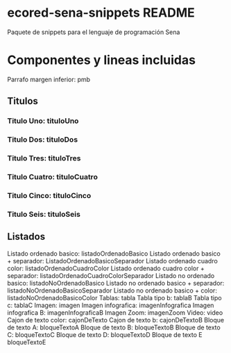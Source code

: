 # ecored-sena-snippets README

Paquete de snippets para el lenguaje de programación Sena

# Componentes y lineas incluidas 

Parrafo margen inferior: pmb 

## Titulos 
  ### Titulo Uno: tituloUno
  ### Titulo Dos: tituloDos
  ### Titulo Tres: tituloTres
  ### Titulo Cuatro: tituloCuatro
  ### Titulo Cinco: tituloCinco
  ### Titulo Seis: tituloSeis
## Listados
Listado ordenado basico: listadoOrdenadoBasico
Listado ordenado basico + separador: ListadoOrdenadoBasicoSeparador
Listado ordenado cuadro color: listadoOrdenadoCuadroColor
Listado ordenado cuadro color + separador: listadoOrdenadoCuadroColorSeparador
Listado no ordenado basico: listadoNoOrdenadoBasico
Listado no ordenado basico + separador: listadoNoOrdenadoBasicoSeparador
Listado no ordenado basico + color: listadoNoOrdenadoBasicoColor
Tablas: tabla
Tabla tipo b: tablaB
Tabla tipo c: tablaC
Imagen: imagen
Imagen infografica: imagenInfografica
Imagen infografica B: imagenInfograficaB
Imagen Zoom: imagenZoom
Video: video
Cajon de texto color: cajonDeTexto
Cajon de texto b: cajonDeTextoB
Bloque de texto A: bloqueTextoA
Bloque de texto B: bloqueTextoB
Bloque de texto C: bloqueTextoC
Bloque de texto D: bloqueTextoD
Bloque de texto E
bloqueTextoE